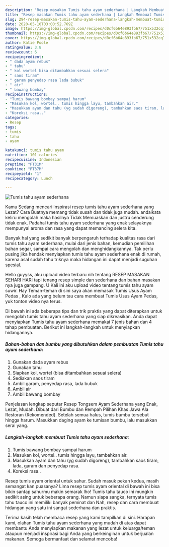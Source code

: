 ```yaml
---
description: "Resep masakan Tumis tahu ayam sederhana | Langkah Membuat Tumis tahu ayam sederhana Yang Enak Dan Mudah"
title: "Resep masakan Tumis tahu ayam sederhana | Langkah Membuat Tumis tahu ayam sederhana Yang Enak Dan Mudah"
slug: 294-resep-masakan-tumis-tahu-ayam-sederhana-langkah-membuat-tumis-tahu-ayam-sederhana-yang-enak-dan-mudah
date: 2020-05-10T03:00:52.769Z
image: https://img-global.cpcdn.com/recipes/d0cf6b64e893fb67/751x532cq70/tumis-tahu-ayam-sederhana-foto-resep-utama.jpg
thumbnail: https://img-global.cpcdn.com/recipes/d0cf6b64e893fb67/751x532cq70/tumis-tahu-ayam-sederhana-foto-resep-utama.jpg
cover: https://img-global.cpcdn.com/recipes/d0cf6b64e893fb67/751x532cq70/tumis-tahu-ayam-sederhana-foto-resep-utama.jpg
author: Katie Poole
ratingvalue: 3.8
reviewcount: 6
recipeingredient:
- " dada ayam rebus"
- " tahu"
- " kol wortel bisa ditambahkan sesuai selera"
- " saos tiram"
- " garam penyedap rasa lada bubuk"
- " air"
- " bawang bombay"
recipeinstructions:
- "Tumis bawang bombay sampai harum"
- "Masukan kol, wortel.. tumis hingga layu, tambahkan air."
- "Masukkan ayam dan tahu (yg sudah digoreng), tambahkan saos tiram, lada, garam dan penyedap rasa."
- "Koreksi rasa.."
categories:
- Resep
tags:
- tumis
- tahu
- ayam

katakunci: tumis tahu ayam 
nutrition: 101 calories
recipecuisine: Indonesian
preptime: "PT31M"
cooktime: "PT37M"
recipeyield: "1"
recipecategory: Lunch

---
```



![Tumis tahu ayam sederhana](https://img-global.cpcdn.com/recipes/d0cf6b64e893fb67/751x532cq70/tumis-tahu-ayam-sederhana-foto-resep-utama.jpg)

Kamu Sedang mencari inspirasi resep tumis tahu ayam sederhana yang Lezat? Cara Buatnya memang tidak susah dan tidak juga mudah. andaikata keliru mengolah maka hasilnya Tidak Memuaskan dan justru cenderung tidak enak. Padahal tumis tahu ayam sederhana yang enak selayaknya mempunyai aroma dan rasa yang dapat memancing selera kita.

Banyak hal yang sedikit banyak berpengaruh terhadap kualitas rasa dari tumis tahu ayam sederhana, mulai dari jenis bahan, kemudian pemilihan bahan segar, sampai cara mengolah dan menghidangkannya. Tak perlu pusing jika hendak menyiapkan tumis tahu ayam sederhana enak di rumah, karena asal sudah tahu triknya maka hidangan ini dapat menjadi suguhan spesial.

Hello guyyss, aku upload video terbaru nih tentang RESEP MASAKAN SEHARI HARI tapi tenang resep simple dan sederhana dan bahan masakan nya juga gampang. U Kali ini aku upload video tentang tumis tahu ayam suwir. Hay Teman-teman di sini saya akan memasak Tumis Usus Ayam Pedas , Kalo ada yang belum tau cara membuat Tumis Usus Ayam Pedas, yuk tonton video nya terus.


Di bawah ini ada beberapa tips dan trik praktis yang dapat diterapkan untuk mengolah tumis tahu ayam sederhana yang siap dikreasikan. Anda dapat menyiapkan Tumis tahu ayam sederhana memakai 7 jenis bahan dan 4 tahap pembuatan. Berikut ini langkah-langkah untuk menyiapkan hidangannya.

<!--inarticleads1-->

##### Bahan-bahan dan bumbu yang dibutuhkan dalam pembuatan Tumis tahu ayam sederhana:

1. Gunakan  dada ayam rebus
1. Gunakan  tahu
1. Siapkan  kol, wortel (bisa ditambahkan sesuai selera)
1. Sediakan  saos tiram
1. Ambil  garam, penyedap rasa, lada bubuk
1. Ambil  air
1. Ambil  bawang bombay


Penjelasan lengkap seputar Resep Tongsem Ayam Sederhana yang Enak, Lezat, Mudah. Dibuat dari Bumbu dan Rempah Pilihan Khas Jawa Ala Restoran (Rekomended). Setelah semua halus, tumis bumbu tersebut hingga harum. Masukkan daging ayam ke tumisan bumbu, lalu masukkan serai yang. 

<!--inarticleads2-->

##### Langkah-langkah membuat Tumis tahu ayam sederhana:

1. Tumis bawang bombay sampai harum
1. Masukan kol, wortel.. tumis hingga layu, tambahkan air.
1. Masukkan ayam dan tahu (yg sudah digoreng), tambahkan saos tiram, lada, garam dan penyedap rasa.
1. Koreksi rasa..


Resep tumis ayam oriental untuk sahur. Sudah masuk pekan kedua, masih semangat kan puasanya? Lima resep tumis ayam oriental di bawah ini bisa bikin santap sahurmu makin semarak lho! Tumis tahu tauco ini mungkin sedikit asing untuk beberapa orang. Namun siapa sangka, ternyata tumis tahu tauco ini memiliki banyak peminat dan Nah, resep dan cara membuat hidangan yang satu ini sangat sederhana dan praktis. 

Terima kasih telah membaca resep yang kami tampilkan di sini. Harapan kami, olahan Tumis tahu ayam sederhana yang mudah di atas dapat membantu Anda menyiapkan makanan yang lezat untuk keluarga/teman ataupun menjadi inspirasi bagi Anda yang berkeinginan untuk berjualan makanan. Semoga bermanfaat dan selamat mencoba!
